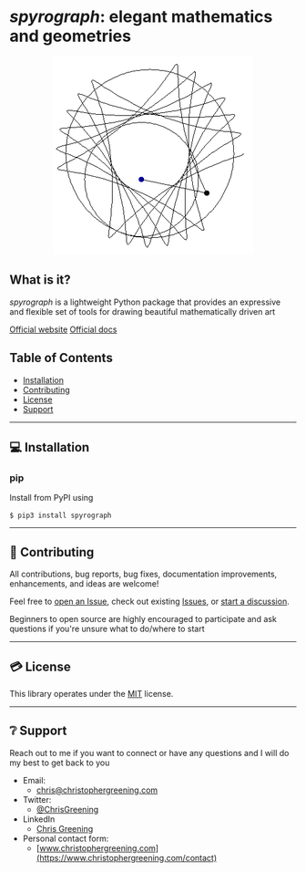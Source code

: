 # _spyrograph_: elegant mathematics and geometries

<p align="center">
  <img src="media/sample_drawing.gif" alt="Sample hypotrochoid drawing showing a circle rolling around the interior of another circle drawing a geometric shape">
</p>

## What is it?
_spyrograph_ is a lightweight Python package that provides an expressive and flexible set of tools for drawing beautiful mathematically driven art

[Official website](https://chris-greening.github.io/spyrograph/)
[Official docs](https://spyrograph.readthedocs.io/en/latest/)

## Table of Contents
* [Installation](#installation)
* [Contributing](#contributing)
* [License](#license)
* [Support](#support)

---

## :computer: Installation <a name="installation"></a>

### pip
Install from PyPI using
```shell
$ pip3 install spyrograph
```

---

## :pray: Contributing <a name="contributing"></a>
All contributions, bug reports, bug fixes, documentation improvements, enhancements, and ideas are welcome!

Feel free to [open an Issue](https://github.com/chris-greening/spyrograph/issues/new/choose), check out existing [Issues](https://github.com/chris-greening/spyrograph/issues), or [start a discussion](https://github.com/chris-greening/spyrograph/discussions). 

Beginners to open source are highly encouraged to participate and ask questions if you're unsure what to do/where to start

---

## :credit_card: License <a name="license"></a>
This library operates under the [MIT](LICENSE) license.

---

## :grey_question: Support <a name="support"></a>

Reach out to me if you want to connect or have any questions and I will do my best to get back to you
* Email:
  * chris@christophergreening.com
* Twitter:
  * [@ChrisGreening](https://twitter.com/ChrisGreening)
* LinkedIn
  * [Chris Greening](https://www.linkedin.com/in/chris-greening-646411139/)
* Personal contact form: 
  * [www.christophergreening.com](https://www.christophergreening.com/contact)
